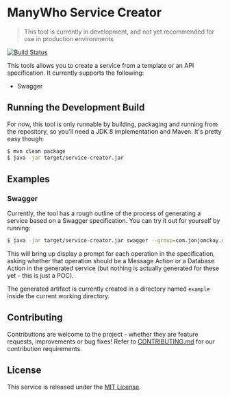 ManyWho Service Creator
=======================

> This tool is currently in development, and not yet recommended for use in production environments

[![Build Status](https://travis-ci.org/jonjomckay/service-creator.svg)](https://travis-ci.org/jonjomckay/service-creator)

This tools allows you to create a service from a template or an API specification. It currently supports the following:

* Swagger

## Running the Development Build

For now, this tool is only runnable by building, packaging and running from the repository, so you'll need a JDK 8 implementation and Maven. It's pretty easy though:

````bash
$ mvn clean package
$ java -jar target/service-creator.jar
````

## Examples

### Swagger

Currently, the tool has a rough outline of the process of generating a service based on a Swagger specification. You can try it out for yourself by running:

````bash
$ java -jar target/service-creator.jar swagger --group=com.jonjomckay.services --artifact=petstore --url=http://petstore.swagger.io/v2/swagger.json
````

This will bring up display a prompt for each operation in the specification, asking whether that operation should be a Message Action or a Database Action in the generated service (but nothing is actually generated for these yet - this is just a POC).

The generated artifact is currently created in a directory named `example` inside the current working directory.

## Contributing

Contributions are welcome to the project - whether they are feature requests, improvements or bug fixes! Refer to 
[CONTRIBUTING.md](CONTRIBUTING.md) for our contribution requirements.

## License

This service is released under the [MIT License](http://opensource.org/licenses/mit-license.php).